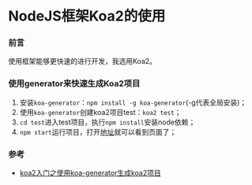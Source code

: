 # NodeJS框架Koa2的使用
### 前言
使用框架能够更快速的进行开发，我选用Koa2。

### 使用generator来快速生成Koa2项目
1. 安装`koa-generator`：`npm install -g koa-generator`(-g代表全局安装)；
2. 使用`koa-generator`创建koa2项目test：`koa2 test`；
3. `cd test`进入test项目，执行`npm install`安装node依赖；
4. `npm start`运行项目，打开[地址](http://localhost:3000/)就可以看到页面了；


### 参考
* [koa2入门之使用koa-generator生成koa2项目](http://blog.csdn.net/ansu2009/article/details/53884287)